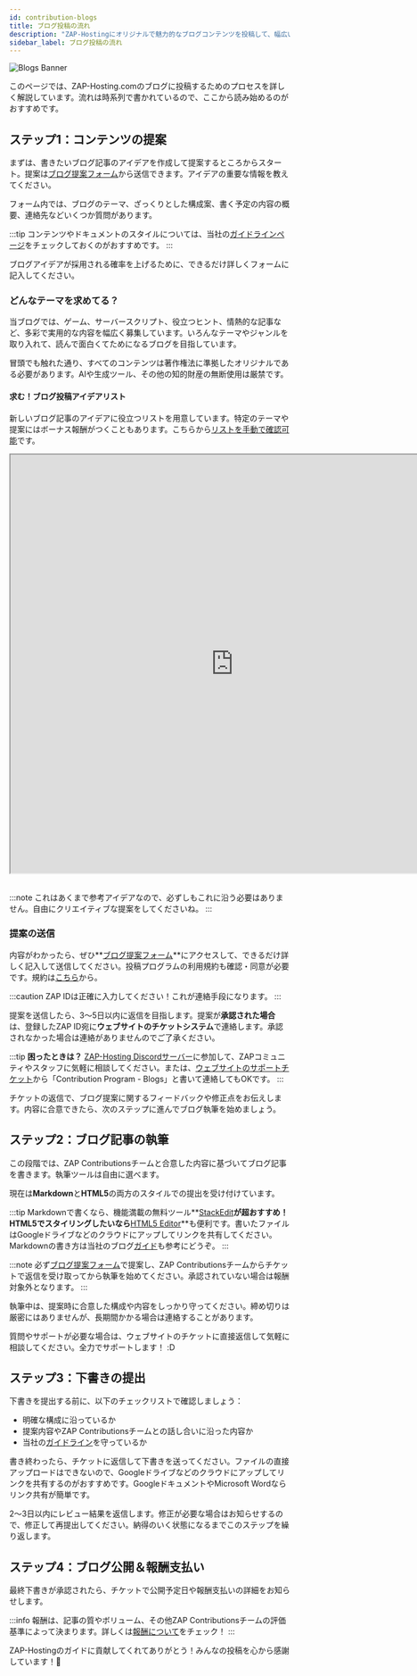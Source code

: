 ```yaml
---
id: contribution-blogs
title: ブログ投稿の流れ
description: "ZAP-Hostingにオリジナルで魅力的なブログコンテンツを投稿して、幅広い読者にあなたの知識をシェアしよう → 今すぐ詳しくチェック"
sidebar_label: ブログ投稿の流れ
---
```


![Blogs Banner](https://screensaver01.zap-hosting.com/index.php/s/ysxLZ26K3dSRLJQ/preview)

このページでは、ZAP-Hosting.comのブログに投稿するためのプロセスを詳しく解説しています。流れは時系列で書かれているので、ここから読み始めるのがおすすめです。

## ステップ1：コンテンツの提案

まずは、書きたいブログ記事のアイデアを作成して提案するところからスタート。提案は[ブログ提案フォーム](https://forms.gle/jft8sb4mmKMkbt5W9)から送信できます。アイデアの重要な情報を教えてください。

フォーム内では、ブログのテーマ、ざっくりとした構成案、書く予定の内容の概要、連絡先などいくつか質問があります。

:::tip
コンテンツやドキュメントのスタイルについては、当社の[ガイドラインページ](contribution-blogs-guidelines.md)をチェックしておくのがおすすめです。
:::

ブログアイデアが採用される確率を上げるために、できるだけ詳しくフォームに記入してください。

### どんなテーマを求めてる？

当ブログでは、ゲーム、サーバースクリプト、役立つヒント、情熱的な記事など、多彩で実用的な内容を幅広く募集しています。いろんなテーマやジャンルを取り入れて、読んで面白くてためになるブログを目指しています。

冒頭でも触れた通り、すべてのコンテンツは著作権法に準拠したオリジナルである必要があります。AIや生成ツール、その他の知的財産の無断使用は厳禁です。

#### 求む！ブログ投稿アイデアリスト

新しいブログ記事のアイデアに役立つリストを用意しています。特定のテーマや提案にはボーナス報酬がつくこともあります。こちらから[リストを手動で確認可能](https://docs.google.com/document/d/1XviKFThPxVcbunCZ9zh4xghmrNjettfTLRutIUsZkkY/edit?usp=sharing)です。

<iframe width="800" height="750" src="https://docs.google.com/document/d/e/2PACX-1vRAqtCddNwDR44ciI9_xfyKEFWiWp0Y_B7S3YVB2yxXCbpylTpBYc8Vvpb-E1lXVPRXm9NdIkP5tiDA/pub?embedded=true"></iframe>
<br></br>

:::note
これはあくまで参考アイデアなので、必ずしもこれに沿う必要はありません。自由にクリエイティブな提案をしてくださいね。
:::

### 提案の送信

内容がわかったら、ぜひ**[ブログ提案フォーム](https://forms.gle/jft8sb4mmKMkbt5W9)**にアクセスして、できるだけ詳しく記入して送信してください。投稿プログラムの利用規約も確認・同意が必要です。規約は[こちら](contribution-terms.md)から。

:::caution
ZAP IDは正確に入力してください！これが連絡手段になります。
:::

提案を送信したら、3〜5日以内に返信を目指します。提案が**承認された場合**は、登録したZAP ID宛に**ウェブサイトのチケットシステム**で連絡します。承認されなかった場合は連絡がありませんのでご了承ください。

:::tip
**困ったときは？** [ZAP-Hosting Discordサーバー](https://zap-hosting.com/discord)に参加して、ZAPコミュニティやスタッフに気軽に相談してください。または、[ウェブサイトのサポートチケット](https://zap-hosting.com/en/customer/support/)から「Contribution Program - Blogs」と書いて連絡してもOKです。
:::

チケットの返信で、ブログ提案に関するフィードバックや修正点をお伝えします。内容に合意できたら、次のステップに進んでブログ執筆を始めましょう。

## ステップ2：ブログ記事の執筆

この段階では、ZAP Contributionsチームと合意した内容に基づいてブログ記事を書きます。執筆ツールは自由に選べます。

現在は**Markdown**と**HTML5**の両方のスタイルでの提出を受け付けています。

:::tip
Markdownで書くなら、機能満載の無料ツール**[StackEdit](https://stackedit.io/app#)**が超おすすめ！HTML5でスタイリングしたいなら**[HTML5 Editor](https://html5-editor.net/)**も便利です。書いたファイルはGoogleドライブなどのクラウドにアップしてリンクを共有してください。Markdownの書き方は当社のブログ[ガイド](contribution-blogs-guidelines.md#formatting)も参考にどうぞ。
:::

:::note
必ず[ブログ提案フォーム](https://forms.gle/jft8sb4mmKMkbt5W9)で提案し、ZAP Contributionsチームからチケットで返信を受け取ってから執筆を始めてください。承認されていない場合は報酬対象外となります。
:::

執筆中は、提案時に合意した構成や内容をしっかり守ってください。締め切りは厳密にはありませんが、長期間かかる場合は連絡することがあります。

質問やサポートが必要な場合は、ウェブサイトのチケットに直接返信して気軽に相談してください。全力でサポートします！ :D

## ステップ3：下書きの提出

下書きを提出する前に、以下のチェックリストで確認しましょう：
- 明確な構成に沿っているか
- 提案内容やZAP Contributionsチームとの話し合いに沿った内容か
- 当社の[ガイドライン](contribution-blogs-guidelines.md)を守っているか

書き終わったら、チケットに返信して下書きを送ってください。ファイルの直接アップロードはできないので、Googleドライブなどのクラウドにアップしてリンクを共有するのがおすすめです。GoogleドキュメントやMicrosoft Wordならリンク共有が簡単です。

2〜3日以内にレビュー結果を返信します。修正が必要な場合はお知らせするので、修正して再提出してください。納得のいく状態になるまでこのステップを繰り返します。

## ステップ4：ブログ公開＆報酬支払い

最終下書きが承認されたら、チケットで公開予定日や報酬支払いの詳細をお知らせします。

:::info
報酬は、記事の質やボリューム、その他ZAP Contributionsチームの評価基準によって決まります。詳しくは[報酬について](contribution-rewards.md)をチェック！
:::

ZAP-Hostingのガイドに貢献してくれてありがとう！みんなの投稿を心から感謝しています！💚